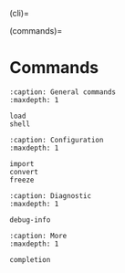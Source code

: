 (cli)=

(commands)=

# Commands

```{toctree}
:caption: General commands
:maxdepth: 1

load
shell
```

```{toctree}
:caption: Configuration
:maxdepth: 1

import
convert
freeze

```

```{toctree}
:caption: Diagnostic
:maxdepth: 1

debug-info

```

```{toctree}
:caption: More
:maxdepth: 1

completion
```
